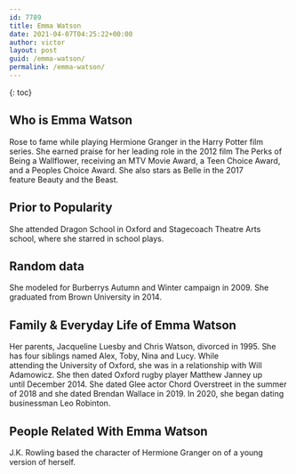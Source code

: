 ```yaml
---
id: 7789
title: Emma Watson
date: 2021-04-07T04:25:22+00:00
author: victor
layout: post
guid: /emma-watson/
permalink: /emma-watson/
---
```



{: toc}


## Who is Emma Watson



Rose to fame while playing Hermione Granger in the Harry Potter film series. She earned praise for her leading role in the 2012 film The Perks of Being a Wallflower, receiving an MTV Movie Award, a Teen Choice Award, and a Peoples Choice Award. She also stars as Belle in the 2017 feature Beauty and the Beast.

                
                
                
## Prior to Popularity



She attended Dragon School in Oxford and Stagecoach Theatre Arts school, where she starred in school plays. 

                
                
                
## Random data



She modeled for Burberrys Autumn and Winter campaign in 2009. She graduated from Brown University in 2014.

                
                
                
## Family & Everyday Life of Emma Watson



Her parents, Jacqueline Luesby and Chris Watson, divorced in 1995. She has four siblings named Alex, Toby, Nina and Lucy. While attending the University of Oxford, she was in a relationship with Will Adamowicz. She then dated Oxford rugby player Matthew Janney up until December 2014. She dated Glee actor Chord Overstreet in the summer of 2018 and she dated Brendan Wallace in 2019. In 2020, she began dating businessman Leo Robinton.

                
                
                
## People Related With Emma Watson



J.K. Rowling based the character of Hermione Granger on of a young version of herself.

                
              
            
          
          
          